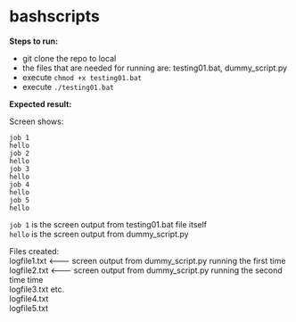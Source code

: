# bashscripts
**Steps to run:**

- git clone the repo to local
- the files that are needed for running are: testing01.bat, dummy_script.py
- execute ```chmod +x testing01.bat```
- execute ```./testing01.bat```

**Expected result:**

Screen shows:
```
job 1   
hello
job 2
hello
job 3
hello
job 4
hello
job 5
hello
```

```job 1``` is the screen output from testing01.bat file itself     
```hello``` is the screen output from dummy_script.py

Files created:      
logfile1.txt  <--- screen output from dummy_script.py running the first time     
logfile2.txt  <--- screen output from dummy_script.py running the second time time     
logfile3.txt  etc.    
logfile4.txt     
logfile5.txt    

